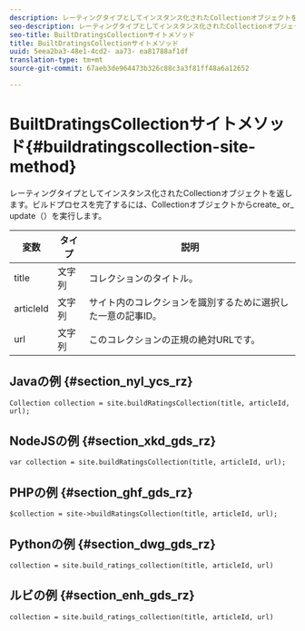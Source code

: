 ```yaml
---
description: レーティングタイプとしてインスタンス化されたCollectionオブジェクトを返します。ビルドプロセスを完了するには、Collectionオブジェクトからcreate_ or_ update（）を実行します。
seo-description: レーティングタイプとしてインスタンス化されたCollectionオブジェクトを返します。ビルドプロセスを完了するには、Collectionオブジェクトからcreate_ or_ update（）を実行します。
seo-title: BuiltDratingsCollectionサイトメソッド
title: BuiltDratingsCollectionサイトメソッド
uuid: 5eea2ba3-48e1-4cd2- aa73- ea81788af1df
translation-type: tm+mt
source-git-commit: 67aeb3de964473b326c88c3a3f81ff48a6a12652

---
```



# BuiltDratingsCollectionサイトメソッド{#buildratingscollection-site-method}

レーティングタイプとしてインスタンス化されたCollectionオブジェクトを返します。ビルドプロセスを完了するには、Collectionオブジェクトからcreate_ or_ update（）を実行します。

| 変数 | タイプ | 説明 |
|--- |--- |--- |
| title | 文字列 | コレクションのタイトル。 |
| articleId | 文字列 | サイト内のコレクションを識別するために選択した一意の記事ID。 |
| url | 文字列 | このコレクションの正規の絶対URLです。 |

## Javaの例 {#section_nyl_ycs_rz}

```
Collection collection = site.buildRatingsCollection(title, articleId, url); 
```

## NodeJSの例 {#section_xkd_gds_rz}

```
var collection = site.buildRatingsCollection(title, articleId, url); 
```

## PHPの例 {#section_ghf_gds_rz}

```
$collection = site->buildRatingsCollection(title, articleId, url); 
```

## Pythonの例 {#section_dwg_gds_rz}

```
collection = site.build_ratings_collection(title, articleId, url) 
```

## ルビの例 {#section_enh_gds_rz}

```
collection = site.build_ratings_collection(title, articleId, url) 
```

